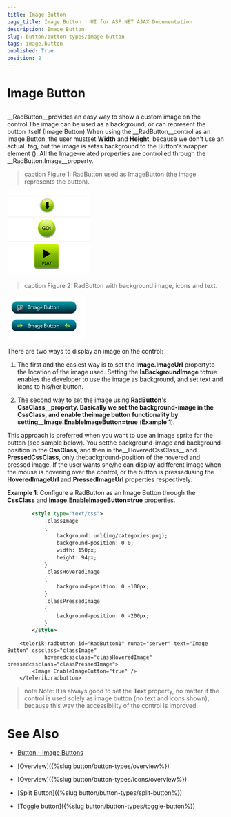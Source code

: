 ```yaml
---
title: Image Button
page_title: Image Button | UI for ASP.NET AJAX Documentation
description: Image Button
slug: button/button-types/image-button
tags: image,button
published: True
position: 2
---
```


# Image Button



## 

__RadButton__provides an easy way to show a custom image on the control.The image can be used as a background, or can represent the button itself (Image Button).When using the __RadButton__control as an Image Button, the user mustset __Width__ and __Height__, because we don't use an actual <img/> tag, but the image is setas background to the Button's wrapper element (<span>). All the Image-related properties are controlled through the __RadButton.Image__property.
>caption Figure 1: RadButton used as ImageButton (the image represents the button).

![ImageButton](images/button-imagebuttons01.png)
>caption Figure 2: RadButton with background image, icons and text.

![ImageButton2](images/button-imagebuttons02.png)



There are two ways to display an image on the control:

1. The first and the easiest way is to set the __Image.ImageUrl__ propertyto the location of the image used. Setting the __IsBackgroundImage__ totrue enables the developer to use the image as background, and set text and icons to his/her button.

1. The second way to set the image using __RadButton__'s __CssClass__property. Basically we set the background-image in the __CssClass__, and enable theimage button functionality by setting__Image.EnableImageButton=true__ (__Example 1__).

This approach is preferred when you want to use an image sprite for the button (see sample below). You setthe background-image and background-position in the __CssClass__, and then in the__HoveredCssClass__ and __PressedCssClass__, only thebackground-position of the hovered and pressed image. If the user wants she/he can display adifferent image when the mouse is hovering over the control, or the button is pressedusing the __HoveredImageUrl__ and __PressedImageUrl__ properties respectively.

__Example 1__: Configure a RadButton as an Image Button through the __CssClass__ and __Image.EnableImageButton=true__ properties.

````XML
		<style type="text/css">
			.classImage
			{
				background: url(img/categories.png);
				background-position: 0 0;
				width: 150px;
				height: 94px;
			}
			.classHoveredImage
			{
				background-position: 0 -100px;
			}
			.classPressedImage
			{
				background-position: 0 -200px;
			}
		</style>
````



````ASPNET
	<telerik:radbutton id="RadButton1" runat="server" text="Image Button" cssclass="classImage"
			hoveredcssclass="classHoveredImage" pressedcssclass="classPressedImage">
		<Image EnableImageButton="true" />
	</telerik:radbutton>
````







>note Note: It is always good to set the __Text__ property, no matter if the control is used solely as image button (no text and icons shown), because this way the accessibility of the control is improved.
>




# See Also

 * [Button - Image Buttons](http://demos.telerik.com/aspnet-ajax/button/examples/imagebutton/defaultcs.aspx)

 * [Overview]({%slug button/button-types/overview%})

 * [Overview]({%slug button/button-types/icons/overview%})

 * [Split Button]({%slug button/button-types/split-button%})

 * [Toggle button]({%slug button/button-types/toggle-button%})
